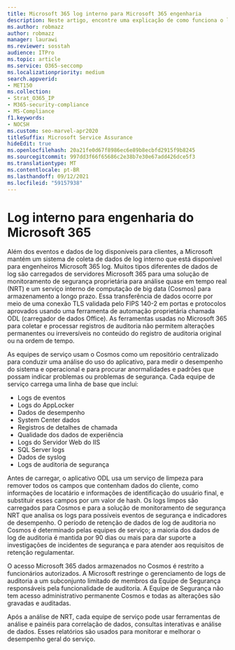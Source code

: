 ```yaml
---
title: Microsoft 365 log interno para Microsoft 365 engenharia
description: Neste artigo, encontre uma explicação de como funciona o log interno para Microsoft 365 Engenharia.
ms.author: robmazz
author: robmazz
manager: laurawi
ms.reviewer: sosstah
audience: ITPro
ms.topic: article
ms.service: O365-seccomp
ms.localizationpriority: medium
search.appverid:
- MET150
ms.collection:
- Strat_O365_IP
- M365-security-compliance
- MS-Compliance
f1.keywords:
- NOCSH
ms.custom: seo-marvel-apr2020
titleSuffix: Microsoft Service Assurance
hideEdit: true
ms.openlocfilehash: 20a21fe0d67f8986ec6e89b8ecbfd2915f9b8245
ms.sourcegitcommit: 997dd3f66f65686c2e38b7e30e67add426dce5f3
ms.translationtype: MT
ms.contentlocale: pt-BR
ms.lasthandoff: 09/12/2021
ms.locfileid: "59157938"
---
```

# <a name="internal-logging-for-microsoft-365-engineering"></a>Log interno para engenharia do Microsoft 365

Além dos eventos e dados de log disponíveis para clientes, a Microsoft mantém um sistema de coleta de dados de log interno que está disponível para engenheiros Microsoft 365 log. Muitos tipos diferentes de dados de log são carregados de servidores Microsoft 365 para uma solução de monitoramento de segurança proprietária para análise quase em tempo real (NRT) e um serviço interno de computação de big data (Cosmos) para armazenamento a longo prazo. Essa transferência de dados ocorre por meio de uma conexão TLS validada pelo FIPS 140-2 em portas e protocolos aprovados usando uma ferramenta de automação proprietária chamada ODL (carregador de dados Office). As ferramentas usadas no Microsoft 365 para coletar e processar registros de auditoria não permitem alterações permanentes ou irreversíveis no conteúdo do registro de auditoria original ou na ordem de tempo.

As equipes de serviço usam o Cosmos como um repositório centralizado para conduzir uma análise do uso do aplicativo, para medir o desempenho do sistema e operacional e para procurar anormalidades e padrões que possam indicar problemas ou problemas de segurança. Cada equipe de serviço carrega uma linha de base que inclui:

- Logs de eventos
- Logs do AppLocker
- Dados de desempenho
- System Center dados
- Registros de detalhes de chamada
- Qualidade dos dados de experiência
- Logs do Servidor Web do IIS
- SQL Server logs
- Dados de syslog
- Logs de auditoria de segurança

Antes de carregar, o aplicativo ODL usa um serviço de limpeza para remover todos os campos que contenham dados do cliente, como informações de locatário e informações de identificação do usuário final, e substituir esses campos por um valor de hash. Os logs limpos são carregados para Cosmos e para a solução de monitoramento de segurança NRT que analisa os logs para possíveis eventos de segurança e indicadores de desempenho. O período de retenção de dados de log de auditoria no Cosmos é determinado pelas equipes de serviço; a maioria dos dados de log de auditoria é mantida por 90 dias ou mais para dar suporte a investigações de incidentes de segurança e para atender aos requisitos de retenção regulamentar.

O acesso Microsoft 365 dados armazenados no Cosmos é restrito a funcionários autorizados. A Microsoft restringe o gerenciamento de logs de auditoria a um subconjunto limitado de membros da Equipe de Segurança responsáveis pela funcionalidade de auditoria. A Equipe de Segurança não tem acesso administrativo permanente Cosmos e todas as alterações são gravadas e auditadas.

Após a análise de NRT, cada equipe de serviço pode usar ferramentas de análise e painéis para correlação de dados, consultas interativas e análise de dados. Esses relatórios são usados para monitorar e melhorar o desempenho geral do serviço.
